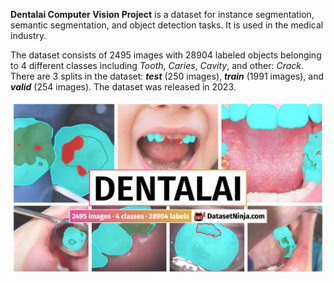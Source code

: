 **Dentalai Computer Vision Project** is a dataset for instance segmentation, semantic segmentation, and object detection tasks. It is used in the medical industry. 

The dataset consists of 2495 images with 28904 labeled objects belonging to 4 different classes including *Tooth*, *Caries*, *Cavity*, and other: *Crack*. There are 3 splits in the dataset: ***test*** (250 images), ***train*** (1991 images), and ***valid*** (254 images). The dataset was released in 2023.

<img src="https://github.com/dataset-ninja/dentalai/raw/main/visualizations/poster.png">
